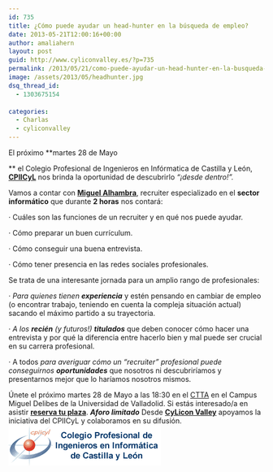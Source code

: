 ```yaml
---
id: 735
title: ¿Cómo puede ayudar un head-hunter en la búsqueda de empleo?
date: 2013-05-21T12:00:16+00:00
author: amaliahern
layout: post
guid: http://www.cyliconvalley.es/?p=735
permalink: /2013/05/21/como-puede-ayudar-un-head-hunter-en-la-busqueda-de-empleo/
image: /assets/2013/05/headhunter.jpg
dsq_thread_id:
  - 1303675154

categories:
  - Charlas
  - cyliconvalley
---
```

El próximo **martes 28 de Mayo
  
** el Colegio Profesional de Ingenieros en Infórmatica de Castilla y León, <a href="https://www.cpiicyl.org/" target="_blank"><strong>CPIICyL</strong></a> nos brinda la oportunidad de descubrirlo _“¡desde dentro!”._ 

Vamos a contar con <a href="http://es.linkedin.com/in/malhambra/es" target="_blank"><strong>Miguel Alhambra</strong></a>, recruiter especializado en el **sector informático** que durante **2 horas** nos contará:
  
· Cuáles son las funciones de un recruiter y en qué nos puede ayudar.
  
· Cómo preparar un buen currículum.
  
· Cómo conseguir una buena entrevista.
  
· Cómo tener presencia en las redes sociales profesionales. 

Se trata de una interesante jornada para un amplio rango de profesionales:
  
· _Para quienes tienen **experiencia**_ y estén pensando en cambiar de empleo (o encontrar trabajo, teniendo en cuenta la compleja situación actual) sacando el máximo partido a su trayectoria.
  
· _A los **recién** (y futuros!) **titulados**_ que deben conocer cómo hacer una entrevista y por qué la diferencia entre hacerlo bien y mal puede ser crucial en su carrera profesional.
  
· A todos _para averiguar cómo un “recruiter” profesional puede conseguirnos **oportunidades**_ que nosotros ni descubriríamos y presentarnos mejor que lo haríamos nosotros mismos. 

Únete el próximo martes 28 de Mayo a las 18:30 en el <a href="http://www.parquecientificouva.es/presentacion/donde-estamos" target="_blank">CTTA</a> en el Campus Miguel Delibes de la Universidad de Valladolid. Si estás interesado/a en asistir <a href="http://headhunterbusquedaempleo.eventbrite.es/?ref=ebtn#" target="_blank"><strong>reserva tu plaza</strong></a>. **_Aforo limitado_** Desde <a href="http://www.cyliconvalley.es" target="_blank"><strong>CyLicon Valley</strong></a> apoyamos la iniciativa del CPIICyL y colaboramos en su difusión. [<img class="size-full wp-image-737 aligncenter" title="CPIICyL" src="/assets/2013/05/logo_colegio.gif" alt="" width="300" height="80" />](/assets/2013/05/logo_colegio.gif)